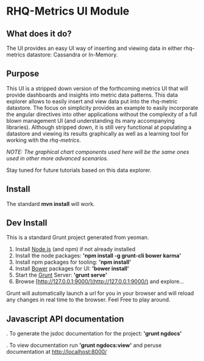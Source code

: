 # RHQ-Metrics UI Module

## What does it do?
The UI provides an easy UI way of inserting and viewing data in either rhq-metrics datastore: Cassandra or In-Memory.

## Purpose
This UI is a stripped down version of the forthcoming  metrics UI that will provide dashboards and insights into metric data patterns. This data explorer allows to easily insert and view data put into the rhq-metric datastore. The focus on simplicity provides an example to easily incorporate the angular directives into other applications without the complexity of a full blown management UI
(and understanding its many accompanying libraries). Although stripped down, it is still very functional at populating a datastore and viewing its results graphically as well as a learning tool for working with the *rhq-metrics*.

_NOTE: The graphical chart components used here will be the same ones used in other more advanced scenarios._

Stay tuned for future tutorials based on this data explorer.

## Install
The standard **mvn install** will work.

## Dev Install
This is a standard Grunt project generated from yeoman. 

1. Install [Node.js](http://nodejs.org)  (and npm) if not already installed
2. Install the node packages: **'npm install -g grunt-cli bower karma'**
3. Install npm packages for tooling: **'npm install'**
4. Install [Bower](http://bower.io) packages for UI: **'bower install'**
5. Start the [Grunt](http://gruntjs.com) Server: **'grunt serve'**
6. Browse [http://127.0.0.1:9000/](http://127.0.0.1:9000/) and explore...

Grunt will automatically launch a url for you in your browser and will reload any changes in real time to the browser. Feel Free to play around.

## Javascript API documentation

. To generate the jsdoc documentation for the project: **'grunt ngdocs'**

. To view documentation run **'grunt ngdocs:view'** and peruse documentation at [http://localhost:8000/](http://localhost:8000/)


